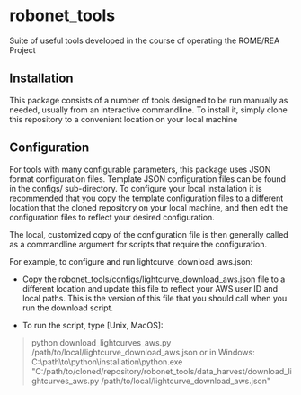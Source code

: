 # robonet_tools
Suite of useful tools developed in the course of operating the ROME/REA Project

## Installation

This package consists of a number of tools designed to be run manually as needed, usually from an interactive commandline. 
To install it, simply clone this repository to a convenient location on your local machine

## Configuration

For tools with many configurable parameters, this package uses JSON format configuration files.  Template JSON configuration files can be found in the configs/ sub-directory.  To configure your local installation it is recommended that you copy the template configuration files to a different location that the cloned repository on your local machine, and then edit the configuration files to reflect your desired configuration.  

The local, customized copy of the configuration file is then generally called as a commandline argument for scripts that require the configuration.  

For example, to configure and run lightcurve_download_aws.json:
* Copy the robonet_tools/configs/lightcurve_download_aws.json file to a different location and update this file to reflect your AWS user ID and local paths.  This is the version of this file that you should call when you run the download script.  

* To run the script, type [Unix, MacOS]:
> python download_lightcurves_aws.py /path/to/local/lightcurve_download_aws.json
 or in Windows:
> C:\path\to\python\installation\python.exe "C:/path/to/cloned/repository/robonet_tools/data_harvest/download_lightcurves_aws.py /path/to/local/lightcurve_download_aws.json"
